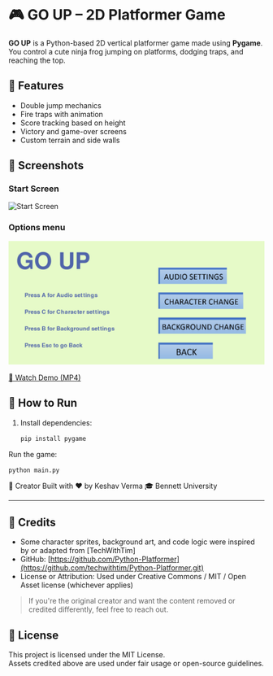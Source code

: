 # 🎮 GO UP – 2D Platformer Game

**GO UP** is a Python-based 2D vertical platformer game made using **Pygame**. You control a cute ninja frog jumping on platforms, dodging traps, and reaching the top.

## 🧠 Features
- Double jump mechanics
- Fire traps with animation
- Score tracking based on height
- Victory and game-over screens
- Custom terrain and side walls

## 📸 Screenshots

### Start Screen
![Start Screen](demo/home.png)

### Options menu
![options](demo/options.png)

[🎥 Watch Demo (MP4)](demo/video.mp4)


## 🚀 How to Run

1. Install dependencies:
   ```bash
   pip install pygame
   ```
Run the game:
   ```bash
   python main.py
   ```

🙌 Creator
Built with ❤️ by Keshav Verma
🎓 Bennett University

---

## 🙏 Credits

- Some character sprites, background art, and code logic were inspired by or adapted from [TechWithTim‬]  
- GitHub: [https://github.com/Python-Platformer](https://github.com/techwithtim/Python-Platformer.git)  
- License or Attribution: Used under Creative Commons / MIT / Open Asset license (whichever applies)

> If you're the original creator and want the content removed or credited differently, feel free to reach out.

## 📜 License

This project is licensed under the MIT License.  
Assets credited above are used under fair usage or open-source guidelines.
